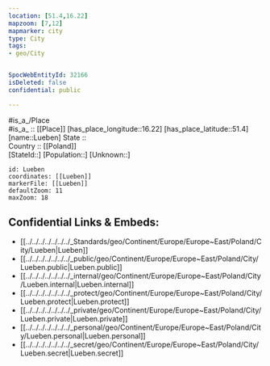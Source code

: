 ```yaml
---
location: [51.4,16.22] 
mapzoom: [7,12] 
mapmarker: city 
type: City
tags:
- geo/City


SpocWebEntityId: 32166
isDeleted: false
confidential: public

---
```

#is_a_/Place  
#is_a_ :: [[Place]] 
[has_place_longitude::16.22] 
[has_place_latitude::51.4] 
[name::Lueben] 
State ::  
Country :: [[Poland]]  
[StateId::] 
[Population::] 
[Unknown::] 


```leaflet
id: Lueben
coordinates: [[Lueben]] 
markerFile: [[Lueben]] 
defaultZoom: 11 
maxZoom: 18
```


## Confidential Links & Embeds: 
- [[../../../../../../../_Standards/geo/Continent/Europe/Europe~East/Poland/City/Lueben|Lueben]] 
- [[../../../../../../../_public/geo/Continent/Europe/Europe~East/Poland/City/Lueben.public|Lueben.public]] 
- [[../../../../../../../_internal/geo/Continent/Europe/Europe~East/Poland/City/Lueben.internal|Lueben.internal]] 
- [[../../../../../../../_protect/geo/Continent/Europe/Europe~East/Poland/City/Lueben.protect|Lueben.protect]] 
- [[../../../../../../../_private/geo/Continent/Europe/Europe~East/Poland/City/Lueben.private|Lueben.private]] 
- [[../../../../../../../_personal/geo/Continent/Europe/Europe~East/Poland/City/Lueben.personal|Lueben.personal]] 
- [[../../../../../../../_secret/geo/Continent/Europe/Europe~East/Poland/City/Lueben.secret|Lueben.secret]] 
